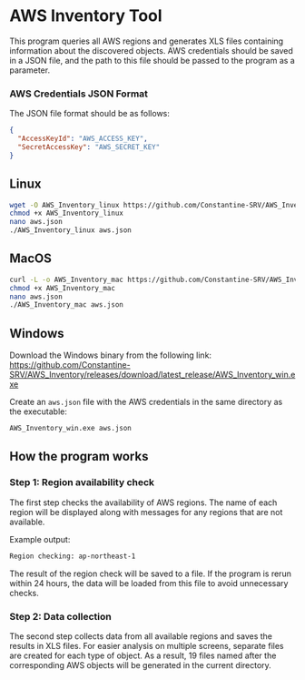 
# AWS Inventory Tool

This program queries all AWS regions and generates XLS files containing information about the discovered objects. AWS credentials should be saved in a JSON file, and the path to this file should be passed to the program as a parameter.

### AWS Credentials JSON Format

The JSON file format should be as follows:

```json
{
  "AccessKeyId": "AWS_ACCESS_KEY",
  "SecretAccessKey": "AWS_SECRET_KEY"
}
```

## Linux 

```bash
wget -O AWS_Inventory_linux https://github.com/Constantine-SRV/AWS_Inventory/releases/download/latest_release/AWS_Inventory_linux
chmod +x AWS_Inventory_linux
nano aws.json
./AWS_Inventory_linux aws.json
```

## MacOS 

```bash
curl -L -o AWS_Inventory_mac https://github.com/Constantine-SRV/AWS_Inventory/releases/download/latest_release/AWS_Inventory_mac
chmod +x AWS_Inventory_mac
nano aws.json
./AWS_Inventory_mac aws.json
```

## Windows

Download the Windows binary from the following link: https://github.com/Constantine-SRV/AWS_Inventory/releases/download/latest_release/AWS_Inventory_win.exe

Create an `aws.json` file with the AWS credentials in the same directory as the executable:

```bash
AWS_Inventory_win.exe aws.json
```

## How the program works

### Step 1: Region availability check
The first step checks the availability of AWS regions. The name of each region will be displayed along with messages for any regions that are not available.

Example output:
```bash
Region checking: ap-northeast-1
```

The result of the region check will be saved to a file. If the program is rerun within 24 hours, the data will be loaded from this file to avoid unnecessary checks.

### Step 2: Data collection
The second step collects data from all available regions and saves the results in XLS files. For easier analysis on multiple screens, separate files are created for each type of object. As a result, 19 files named after the corresponding AWS objects will be generated in the current directory.
